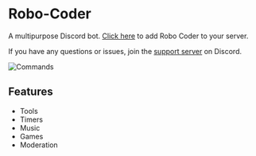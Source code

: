 # Robo-Coder

A multipurpose Discord bot.
[Click here](https://discord.com/oauth2/authorize?client_id=639607732202110977&scope=bot&permissions=805314582) to add Robo Coder to your server.

If you have any questions or issues, join the [support server](https://discord.gg/wfCGTrp) on Discord.

![Commands](https://raw.githubusercontent.com/ilovetocode2019/Robo-Coder/master/assets/commands.gif)

## Features
- Tools
- Timers
- Music
- Games
- Moderation
